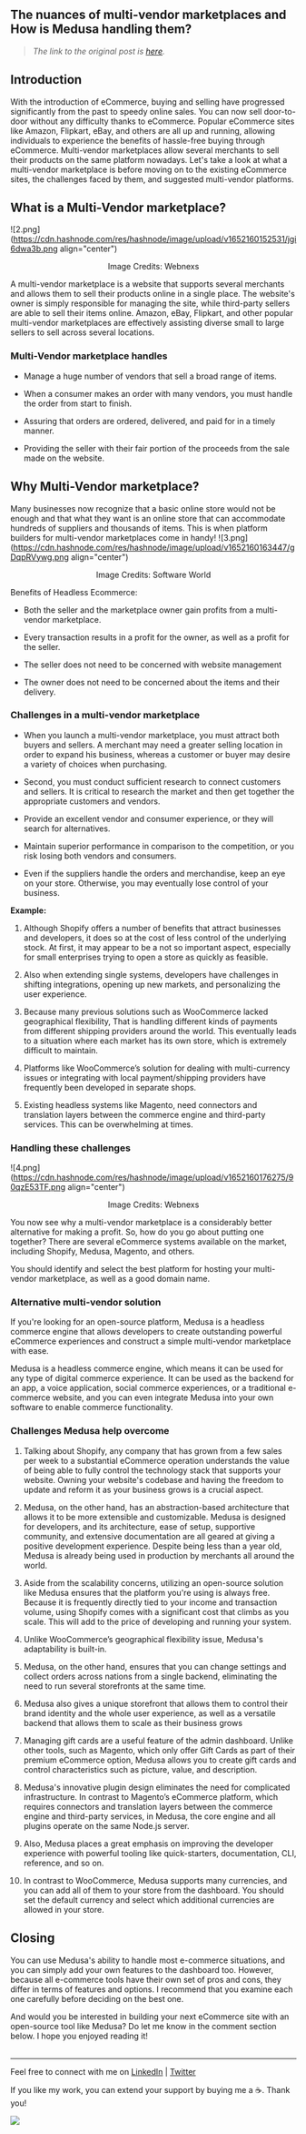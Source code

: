 ## The nuances of multi-vendor marketplaces and How is Medusa handling them?

> *The link to the original post is [here](https://aviyel.com/post/3028/the-nuances-of-multi-vendor-marketplaces-and-how-is-medusa-handling-them).*

## Introduction

With the introduction of eCommerce, buying and selling have progressed significantly from the past to speedy online sales. You can now sell door-to-door without any difficulty thanks to eCommerce. Popular eCommerce sites like Amazon, Flipkart, eBay, and others are all up and running, allowing individuals to experience the benefits of hassle-free buying through eCommerce. Multi-vendor marketplaces allow several merchants to sell their products on the same platform nowadays. Let's take a look at what a multi-vendor marketplace is before moving on to the existing eCommerce sites, the challenges faced by them, and suggested multi-vendor platforms.

## What is a Multi-Vendor marketplace?
![2.png](https://cdn.hashnode.com/res/hashnode/image/upload/v1652160152531/jgi6dwa3b.png align="center")
<center>Image Credits: Webnexs </center>

A multi-vendor marketplace is a website that supports several merchants and allows them to sell their products online in a single place. The website's owner is simply responsible for managing the site, while third-party sellers are able to sell their items online. Amazon, eBay, Flipkart, and other popular multi-vendor marketplaces are effectively assisting diverse small to large sellers to sell across several locations.

### Multi-Vendor marketplace handles

- Manage a huge number of vendors that sell a broad range of items.

- When a consumer makes an order with many vendors, you must handle the order from start to finish.

- Assuring that orders are ordered, delivered, and paid for in a timely manner.

- Providing the seller with their fair portion of the proceeds from the sale made on the website.

## Why Multi-Vendor marketplace?

Many businesses now recognize that a basic online store would not be enough and that what they want is an online store that can accommodate hundreds of suppliers and thousands of items. This is when platform builders for multi-vendor marketplaces come in handy!
![3.png](https://cdn.hashnode.com/res/hashnode/image/upload/v1652160163447/gDqpRVywg.png align="center")
<center>Image Credits: Software World </center>

Benefits of Headless Ecommerce:

- Both the seller and the marketplace owner gain profits from a multi-vendor marketplace.

- Every transaction results in a profit for the owner, as well as a profit for the seller.

- The seller does not need to be concerned with website management

- The owner does not need to be concerned about the items and their delivery.

### Challenges in a multi-vendor marketplace

- When you launch a multi-vendor marketplace, you must attract both buyers and sellers. A merchant may need a greater selling location in order to expand his business, whereas a customer or buyer may desire a variety of choices when purchasing.

- Second, you must conduct sufficient research to connect customers and sellers. It is critical to research the market and then get together the appropriate customers and vendors.

- Provide an excellent vendor and consumer experience, or they will search for alternatives.

- Maintain superior performance in comparison to the competition, or you risk losing both vendors and consumers.

- Even if the suppliers handle the orders and merchandise, keep an eye on your store. Otherwise, you may eventually lose control of your business.

**Example:**

1. Although Shopify offers a number of benefits that attract businesses and developers, it does so at the cost of less control of the underlying stock. At first, it may appear to be a not so important aspect, especially for small enterprises trying to open a store as quickly as feasible.

2. Also when extending single systems, developers have challenges in shifting integrations, opening up new markets, and personalizing the user experience.

3. Because many previous solutions such as WooCommerce lacked geographical flexibility, That is handling different kinds of payments from different shipping providers around the world. This eventually leads to a situation where each market has its own store, which is extremely difficult to maintain.

4. Platforms like WooCommerce’s solution for dealing with multi-currency issues or integrating with local payment/shipping providers have frequently been developed in separate shops.

5. Existing headless systems like Magento, need connectors and translation layers between the commerce engine and third-party services. This can be overwhelming at times.

### Handling these challenges
![4.png](https://cdn.hashnode.com/res/hashnode/image/upload/v1652160176275/90qzE53TF.png align="center")
<center>Image Credits: Webnexs </center>

You now see why a multi-vendor marketplace is a considerably better alternative for making a profit. So, how do you go about putting one together? There are several eCommerce systems available on the market, including Shopify, Medusa, Magento, and others.

You should identify and select the best platform for hosting your multi-vendor marketplace, as well as a good domain name.

### Alternative multi-vendor solution

If you're looking for an open-source platform, Medusa is a headless commerce engine that allows developers to create outstanding powerful eCommerce experiences and construct a simple multi-vendor marketplace with ease.

Medusa is a headless commerce engine, which means it can be used for any type of digital commerce experience. It can be used as the backend for an app, a voice application, social commerce experiences, or a traditional e-commerce website, and you can even integrate Medusa into your own software to enable commerce functionality.

### Challenges Medusa help overcome

1. Talking about Shopify, any company that has grown from a few sales per week to a substantial eCommerce operation understands the value of being able to fully control the technology stack that supports your website. Owning your website's codebase and having the freedom to update and reform it as your business grows is a crucial aspect.

2. Medusa, on the other hand, has an abstraction-based architecture that allows it to be more extensible and customizable. Medusa is designed for developers, and its architecture, ease of setup, supportive community, and extensive documentation are all geared at giving a positive development experience. Despite being less than a year old, Medusa is already being used in production by merchants all around the world.

3. Aside from the scalability concerns, utilizing an open-source solution like Medusa ensures that the platform you're using is always free. Because it is frequently directly tied to your income and transaction volume, using Shopify comes with a significant cost that climbs as you scale. This will add to the price of developing and running your system.

4. Unlike WooCommerce’s geographical flexibility issue, Medusa's adaptability is built-in.

5. Medusa, on the other hand, ensures that you can change settings and collect orders across nations from a single backend, eliminating the need to run several storefronts at the same time.

6. Medusa also gives a unique storefront that allows them to control their brand identity and the whole user experience, as well as a versatile backend that allows them to scale as their business grows

7. Managing gift cards are a useful feature of the admin dashboard. Unlike other tools, such as Magento, which only offer Gift Cards as part of their premium eCommerce option, Medusa allows you to create gift cards and control characteristics such as picture, value, and description.

8. Medusa's innovative plugin design eliminates the need for complicated infrastructure. In contrast to Magento’s eCommerce platform, which requires connectors and translation layers between the commerce engine and third-party services, in Medusa, the core engine and all plugins operate on the same Node.js server.

9. Also, Medusa places a great emphasis on improving the developer experience with powerful tooling like quick-starters, documentation, CLI, reference, and so on.

10. In contrast to WooCommerce, Medusa supports many currencies, and you can add all of them to your store from the dashboard. You should set the default currency and select which additional currencies are allowed in your store.

## Closing

You can use Medusa's ability to handle most e-commerce situations, and you can simply add your own features to the dashboard too. However, because all e-commerce tools have their own set of pros and cons, they differ in terms of features and options. I recommend that you examine each one carefully before deciding on the best one.

And would you be interested in building your next eCommerce site with an open-source tool like Medusa? Do let me know in the comment section below. I hope you enjoyed reading it! <br> <br>

<hr></hr>

Feel free to connect with me on  [LinkedIn](https://www.linkedin.com/in/bhumikhokhani/)  |  [Twitter](https://twitter.com/bhumikhokhani) 
<br>
> 
If you like my work, you can extend your support by buying me a ☕. Thank you!

<a href="https://www.buymeacoffee.com/bhumikhokhani"><img src="https://img.buymeacoffee.com/button-api/?text=Buy me a coffee&emoji=&slug=bhumikhokhani&button_colour=FF5F5F&font_colour=ffffff&font_family=Cookie&outline_colour=000000&coffee_colour=FFDD00"></a>